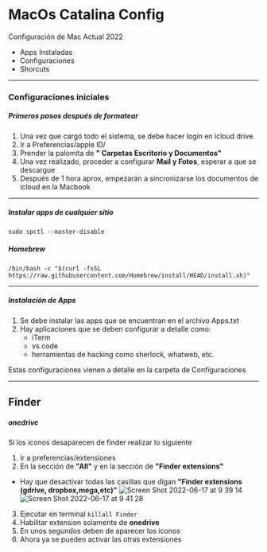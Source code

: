 # MacOs Catalina Config

Configuración de Mac Actual 2022

- Apps Instaladas
- Configuraciones 
- Shorcuts

***
### Configuraciones iniciales

##### Primeros pasos después de formatear

1. Una vez que cargó todo el sistema, se debe hacer login en icloud drive.
2. Ir a Preferencias/apple ID/
3. Prender la palomita de **" Carpetas Escritorio y Documentos"**
4. Una vez realizado, proceder a configurar **Mail y Fotos**, esperar a que se descargue
5. Después de 1 hora aprox, empezarán a sincronizarse los documentos de icloud en la Macbook

***


##### Instalar apps de cualquier sitio
 ```sudo spctl --master-disable```
  
##### Homebrew 
```/bin/bash -c "$(curl -fsSL https://raw.githubusercontent.com/Homebrew/install/HEAD/install.sh)"```


***

##### Instalación de Apps

1. Se debe instalar las apps que se encuentran en el archivo Apps.txt
2. Hay aplicaciones que se deben configurar a detalle como:
    - iTerm
    - vs code
    - herramientas de hacking como sherlock, whatweb, etc.
   
Estas configuraciones vienen a detalle en la carpeta de Configuraciones


***

## Finder

##### onedrive

Si los iconos desaparecen de finder realizar lo siguiente

1. Ir a preferencias/extensiones
2. En la sección de **"All"** y en la sección de **"Finder extensions"**
- Hay que desactivar todas las casillas que digan **"Finder extensions (gdrive, dropbox,mega,etc)"**
    ![Screen Shot 2022-06-17 at 9 39 14](https://user-images.githubusercontent.com/65741972/174320220-55207ff0-38af-4558-82a5-09caa86d4c41.png)
    ![Screen Shot 2022-06-17 at 9 41 28](https://user-images.githubusercontent.com/65741972/174320561-880f2fee-77c8-4637-9eb0-36678ce41183.png)

3. Ejecutar en terminal ```killall Finder```
4. Habilitar extension solamente de **onedrive**
5. En unos segundos deben de aparecer los iconos
6. Ahora ya se pueden activar las otras extensiones
